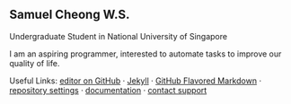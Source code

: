 ## Samuel Cheong W.S.

Undergraduate Student in National University of Singapore

I am an aspiring programmer, interested to automate tasks to improve our quality of life.









Useful Links:  [editor on GitHub](https://github.com/samuelcheongws/Github-website/edit/main/README.md) · [Jekyll](https://jekyllrb.com/) · [GitHub Flavored Markdown](https://guides.github.com/features/mastering-markdown/) · [repository settings](https://github.com/samuelcheongws/Github-website/settings/pages) · [documentation](https://docs.github.com/categories/github-pages-basics/) · [contact support](https://support.github.com/contact)
